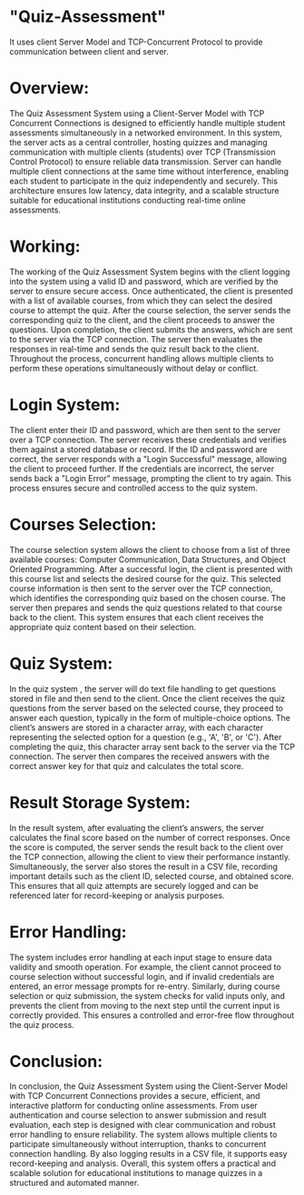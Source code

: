 # "Quiz-Assessment"
It uses client Server Model and TCP-Concurrent Protocol to provide communication between client and server.
# Overview:
The Quiz Assessment System using a Client-Server Model with TCP Concurrent Connections is designed to efficiently handle multiple student assessments simultaneously in a networked environment. In this system, the server acts as a central controller, hosting quizzes and managing communication with multiple clients (students) over TCP (Transmission Control Protocol) to ensure reliable data transmission. Server can handle multiple client connections at the same time without interference, enabling each student to participate in the quiz independently and securely. This architecture ensures low latency, data integrity, and a scalable structure suitable for educational institutions conducting real-time online assessments.

# Working:
The working of the Quiz Assessment System begins with the client logging into the system using a valid ID and password, which are verified by the server to ensure secure access. Once authenticated, the client is presented with a list of available courses, from which they can select the desired course to attempt the quiz. After the course selection, the server sends the corresponding quiz to the client, and the client proceeds to answer the questions. Upon completion, the client submits the answers, which are sent to the server via the TCP connection. The server then evaluates the responses in real-time and sends the quiz result back to the client. Throughout the process, concurrent handling allows multiple clients to perform these operations simultaneously without delay or conflict.

# Login System:
The client enter their ID and password, which are then sent to the server over a TCP connection. The server receives these credentials and verifies them against a stored database or record. If the ID and password are correct, the server responds with a "Login Successful" message, allowing the client to proceed further. If the credentials are incorrect, the server sends back a "Login Error" message, prompting the client to try again. This process ensures secure and controlled access to the quiz system. 

# Courses Selection:
The course selection system allows the client to choose from a list of three available courses: Computer Communication, Data Structures, and Object Oriented Programming. After a successful login, the client is presented with this course list and selects the desired course for the quiz. This selected course information is then sent to the server over the TCP connection, which identifies the corresponding quiz based on the chosen course. The server then prepares and sends the quiz questions related to that course back to the client. This system ensures that each client receives the appropriate quiz content based on their selection.

# Quiz System:
In the quiz system , the server will do text file handling to get questions stored in file and then send to the client. Once the client receives the quiz questions from the server based on the selected course, they proceed to answer each question, typically in the form of multiple-choice options. The client’s answers are stored in a character array, with each character representing the selected option for a question (e.g., 'A', 'B', or 'C'). After completing the quiz, this character array sent back to the server via the TCP connection. The server then compares the received answers with the correct answer key for that quiz and calculates the total score.

# Result Storage System:
In the result system, after evaluating the client’s answers, the server calculates the final score based on the number of correct responses. Once the score is computed, the server sends the result back to the client over the TCP connection, allowing the client to view their performance instantly. Simultaneously, the server also stores the result in a CSV file, recording important details such as the client ID, selected course, and obtained score. This ensures that all quiz attempts are securely logged and can be referenced later for record-keeping or analysis purposes. 

# Error Handling:
The system includes error handling at each input stage to ensure data validity and smooth operation. For example, the client cannot proceed to course selection without successful login, and if invalid credentials are entered, an error message prompts for re-entry. Similarly, during course selection or quiz submission, the system checks for valid inputs only, and prevents the client from moving to the next step until the current input is correctly provided. This ensures a controlled and error-free flow throughout the quiz process.

# Conclusion:
In conclusion, the Quiz Assessment System using the Client-Server Model with TCP Concurrent Connections provides a secure, efficient, and interactive platform for conducting online assessments. From user authentication and course selection to answer submission and result evaluation, each step is designed with clear communication and robust error handling to ensure reliability. The system allows multiple clients to participate simultaneously without interruption, thanks to concurrent connection handling. By also logging results in a CSV file, it supports easy record-keeping and analysis. Overall, this system offers a practical and scalable solution for educational institutions to manage quizzes in a structured and automated manner.
